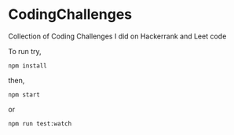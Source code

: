 # CodingChallenges
Collection of Coding Challenges I did on Hackerrank and Leet code

To run try,
```
npm install
```
then,

```
npm start
```
or

```
npm run test:watch
```
